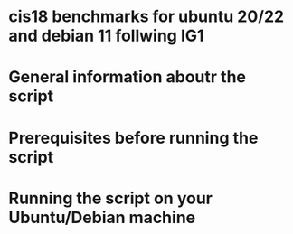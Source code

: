 # cis18 benchmarks for ubuntu 20/22 and debian 11 follwing IG1

# General information aboutr the script

# Prerequisites before running the script

# Running the script on your Ubuntu/Debian machine
